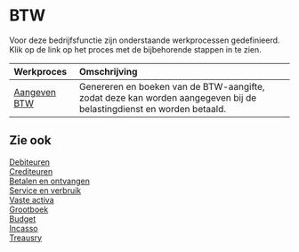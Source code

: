 # BTW

Voor deze bedrijfsfunctie zijn onderstaande werkprocessen gedefinieerd. Klik op de link op het proces met de bijbehorende stappen in te zien.

Werkproces | Omschrijving
:--- | :---
[Aangeven BTW](aangeven-btw/) | Genereren en boeken van de BTW-aangifte, zodat deze kan worden aangegeven bij de belastingdienst en worden betaald.

## Zie ook

[Debiteuren](../debiteuren/)  
[Crediteuren](../crediteuren/)  
[Betalen en ontvangen](../betalen-en-ontvangen/)  
[Service en verbruik](../service-en-verbruik/)  
[Vaste activa](../vaste-activa/)  
[Grootboek](../grootboek/)  
[Budget](../budget/)  
[Incasso](../incasso/)  
[Treausry](../treasury/)
